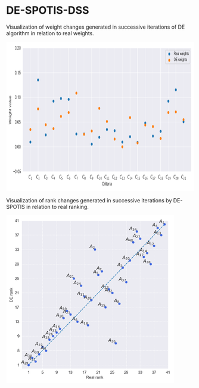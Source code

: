 # DE-SPOTIS-DSS
Visualization of weight changes generated in successive iterations of DE algorithm in relation to real weights.

<img src="https://github.com/energyinpython/DE-SPOTIS-DSS/blob/main/animations/weights_gif.gif" width="800" height="400">

Visualization of rank changes generated in successive iterations by DE-SPOTIS in relation to real ranking.

<img src="https://github.com/energyinpython/DE-SPOTIS-DSS/blob/main/animations/rankings_gif.gif" width="450" height="450">
